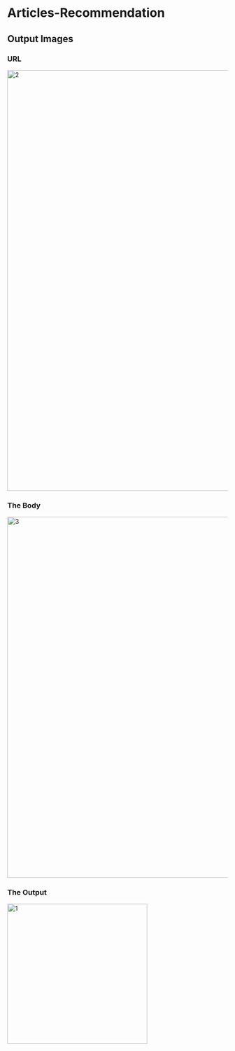 # Articles-Recommendation

## Output Images
### URL
<img width="960" alt="2" src="https://user-images.githubusercontent.com/76608764/188275169-613dbd99-2cb3-4c37-b927-3262a17dc9fa.png">

### The Body
<img width="824" alt="3" src="https://user-images.githubusercontent.com/76608764/188275278-d6d68ac5-7a6a-44b2-8d52-e3e63e6e0973.png">

### The Output
<img width="320" alt="1" src="https://user-images.githubusercontent.com/76608764/188275284-6e6d6f5d-0093-4b0e-abb8-2c68e6f5b45a.png">
